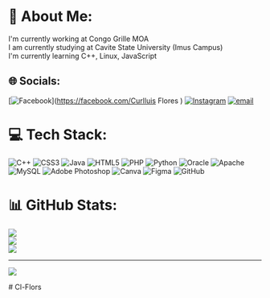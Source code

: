 # 💫 About Me:
I'm currently working at Congo Grille MOA<br>I am currently studying at Cavite State University (Imus Campus)<br>I'm currently learning C++, Linux, JavaScript 


## 🌐 Socials:
[![Facebook](https://img.shields.io/badge/Facebook-%231877F2.svg?logo=Facebook&logoColor=white)](https://facebook.com/Curlluis Flores ) [![Instagram](https://img.shields.io/badge/Instagram-%23E4405F.svg?logo=Instagram&logoColor=white)](https://instagram.com/Clc_Flors) [![email](https://img.shields.io/badge/Email-D14836?logo=gmail&logoColor=white)](mailto:curllluis.flores@cvsu.edu.ph) 

# 💻 Tech Stack:
![C++](https://img.shields.io/badge/c++-%2300599C.svg?style=for-the-badge&logo=c%2B%2B&logoColor=white) ![CSS3](https://img.shields.io/badge/css3-%231572B6.svg?style=for-the-badge&logo=css3&logoColor=white) ![Java](https://img.shields.io/badge/java-%23ED8B00.svg?style=for-the-badge&logo=openjdk&logoColor=white) ![HTML5](https://img.shields.io/badge/html5-%23E34F26.svg?style=for-the-badge&logo=html5&logoColor=white) ![PHP](https://img.shields.io/badge/php-%23777BB4.svg?style=for-the-badge&logo=php&logoColor=white) ![Python](https://img.shields.io/badge/python-3670A0?style=for-the-badge&logo=python&logoColor=ffdd54) ![Oracle](https://img.shields.io/badge/Oracle-F80000?style=for-the-badge&logo=oracle&logoColor=white) ![Apache](https://img.shields.io/badge/apache-%23D42029.svg?style=for-the-badge&logo=apache&logoColor=white) ![MySQL](https://img.shields.io/badge/mysql-4479A1.svg?style=for-the-badge&logo=mysql&logoColor=white) ![Adobe Photoshop](https://img.shields.io/badge/adobe%20photoshop-%2331A8FF.svg?style=for-the-badge&logo=adobe%20photoshop&logoColor=white) ![Canva](https://img.shields.io/badge/Canva-%2300C4CC.svg?style=for-the-badge&logo=Canva&logoColor=white) ![Figma](https://img.shields.io/badge/figma-%23F24E1E.svg?style=for-the-badge&logo=figma&logoColor=white) ![GitHub](https://img.shields.io/badge/github-%23121011.svg?style=for-the-badge&logo=github&logoColor=white)
# 📊 GitHub Stats:
![](https://github-readme-stats.vercel.app/api?username=Cl-Flors&theme=dark&hide_border=false&include_all_commits=false&count_private=false)<br/>
![](https://nirzak-streak-stats.vercel.app/?user=Cl-Flors&theme=dark&hide_border=false)<br/>
![](https://github-readme-stats.vercel.app/api/top-langs/?username=Cl-Flors&theme=dark&hide_border=false&include_all_commits=false&count_private=false&layout=compact)

---
[![](https://visitcount.itsvg.in/api?id=Cl-Flors&icon=0&color=0)](https://visitcount.itsvg.in)

<!-- Proudly created with GPRM ( https://gprm.itsvg.in ) --># Cl-Flors
